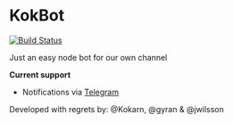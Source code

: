 KokBot
======

[![Build Status](https://travis-ci.org/kokarn/KokBot.svg?branch=2.0.0)](https://travis-ci.org/kokarn/KokBot)

Just an easy node bot for our own channel

**Current support**

* Notifications via [Telegram](https://telegram.org)

Developed with regrets by: @Kokarn, @gyran & @jwilsson
